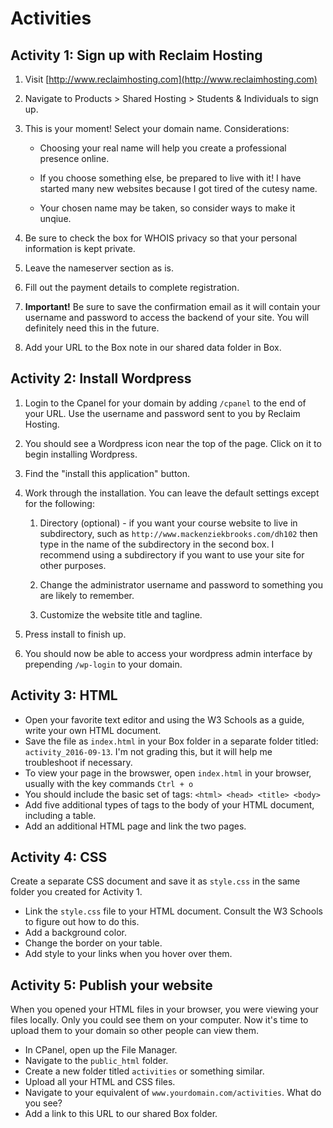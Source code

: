 # Activities

## Activity 1: Sign up with Reclaim Hosting

1. Visit [http://www.reclaimhosting.com](http://www.reclaimhosting.com)

2. Navigate to Products &gt; Shared Hosting &gt; Students & Individuals to sign up.

3. This is your moment! Select your domain name. Considerations:

   * Choosing your real name will help you create a professional presence online.

   * If you choose something else, be prepared to live with it! I have started many new websites because I got tired of the cutesy name.

   * Your chosen name may be taken, so consider ways to make it unqiue.

4. Be sure to check the box for WHOIS privacy so that your personal information is kept private.

5. Leave the nameserver section as is.

6. Fill out the payment details to complete registration.

7. **Important!** Be sure to save the confirmation email as it will contain your username and password to access the backend of your site. You will definitely need this in the future.

8. Add your URL to the Box note in our shared data folder in Box.

## Activity 2: Install Wordpress

1. Login to the Cpanel for your domain by adding `/cpanel` to the end of your URL. Use the username and password sent to you by Reclaim Hosting. 
2. You should see a Wordpress icon near the top of the page. Click on it to begin installing Wordpress.
3. Find the "install this application" button. 
4. Work through the installation. You can leave the default settings except for the following:  
   1. Directory \(optional\) - if you want your course website to live in subdirectory, such as `http://www.mackenziekbrooks.com/dh102` then type in the name of the subdirectory in the second box. I recommend using a subdirectory if you want to use your site for other purposes.

   1. Change the administrator username and password to something you are likely to remember.

   2. Customize the website title and tagline.

5. Press install to finish up.

6. You should now be able to access your wordpress admin interface by prepending `/wp-login` to your domain.

## Activity 3: HTML

* Open your favorite text editor and using the W3 Schools as a guide, write your own HTML document.
* Save the file as `index.html` in your Box folder in a separate folder titled: `activity_2016-09-13`. I'm not grading this, but it will help me troubleshoot if necessary.
* To view your page in the browswer, open `index.html` in your browser, usually with the key commands `Ctrl + o`
* You should include the basic set of tags: `<html> <head> <title> <body>`
* Add five additional types of tags to the body of your HTML document, including a table.
* Add an additional HTML page and link the two pages.

## Activity 4: CSS

Create a separate CSS document and save it as `style.css` in the same folder you created for Activity 1.

* Link the `style.css` file to your HTML document. Consult the W3 Schools to figure out how to do this.
* Add a background color.
* Change the border on your table. 
* Add style to your links when you hover over them. 

## Activity 5: Publish your website

When you opened your HTML files in your browser, you were viewing your files locally. Only you could see them on your computer. Now it's time to upload them to your domain so other people can view them.

* In CPanel, open up the File Manager.
* Navigate to the `public_html` folder. 
* Create a new folder titled `activities` or something similar. 
* Upload all your HTML and CSS files. 
* Navigate to your equivalent of `www.yourdomain.com/activities`. What do you see?  
* Add a link to this URL to our shared Box folder. 



